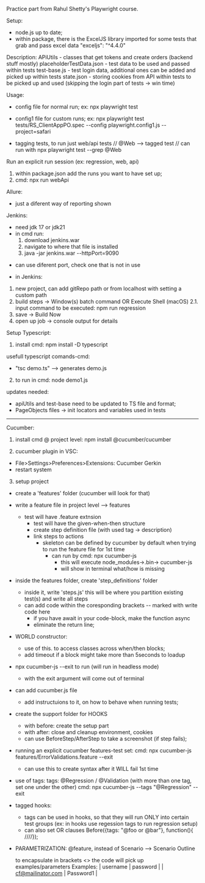Practice part from Rahul Shetty's Playwright course.

Setup:
- node.js up to date;
- within package, there is the ExcelJS library imported for some tests that grab and pass excel data
  "exceljs": "^4.4.0"

Description:
APiUtils - classes that get tokens and create orders (backend stuff mostly)
placeholderTestData.json  - test data to be used and passed within tests
test-base.js - test login data, additional ones can be added and picked up within tests
state.json - storing cookies from API within tests to be picked up and used (skipping the login part of tests -> win time)


Usage:
- config file for normal run;
    ex: npx playwright test

- config1 file for custom runs;
  ex: npx playwright test tests/RS_ClientAppPO.spec --config playwright.config1.js --project=safari   

- tagging tests, to run just web/api tests
  // @Web --> tagged test 
// can run with npx playwright test --grep @Web

Run an explicit run session (ex: regression, web, api)
1. within package.json add the runs you want to have set up;
2. cmd: npx run webApi

Allure:
- just a diferent way of reporting shown

Jenkins:
- need jdk 17 or jdk21
- in cmd run:
    1. download jenkins.war
    2. navigate to where that file is installed
    3. java -jar jenkins.war --httpPort=9090
* can use diferent port, check one that is not in use
 
 - in Jenkins:
  1. new project, can add gitRepo path or from localhost with setting a custom path 
  2. build steps -> Window(s) batch command OR Execute Shell (macOS) 
    2.1. input command to be executed: npm run regression
  3. save -> Build Now
  4. open up job -> console output for details

Setup Typescript:
1. install cmd: npm install -D typescript

usefull typescript comands-cmd:
- "tsc demo.ts" --> generates demo.js

2. to run in cmd:
  node demo1.js

updates needed:
- apiUtils and test-base need to be updated to TS file and format;
- PageObjects files -> init locators and variables used in tests

----
Cucumber:
1. install cmd @ project level:
npm install @cucumber/cucumber

2. cucumber plugin in VSC:
- File>Settings>Preferences>Extensions: Cucumber Gerkin 
- restart system

3. setup project
- create a 'features' folder (cucumber will look for that)
- write a feature file in project level --> features
  - test will have .feature extnsion
    - test will have the given-when-then structure
    - create step definition file (with used tag -> description)
    - link steps to actions
      - skeleton can be defined by cucumber by default when trying to run the feature file for 1st time
        - can run by cmd: npx cucumber-js
          - this will execute node_modules->.bin-> cucumber-js 
          - will show in terminal what/how is missing
- inside the features folder, create 'step_definitions' folder
  - inside it, write 'steps.js' this will be where you partition existing test(s) and write all steps
  - can add code within the coresponding brackets -- marked with write code here 
    - if you have await in your code-block, make the function async
    - eliminate the return line;
- WORLD constructor:
  - use of this. to access classes across when/then blocks;
  - add timeout if a block might take more than 5seconds to loadup

- npx cucumber-js --exit to run (will run in headless mode) 
  - with the exit argument will come out of terminal

- can add cucumber.js file
  - add instructuions to it, on how to behave when running tests;

- create the support folder for HOOKS
  - with before: create the setup part
  - with after: close and cleanup environment, cookies
  - can use BeforeStep/AfterStep to take a screenshot (if step fails);


- running an explicit cucumber features-test set:
  cmd: npx cucumber-js features/ErrorValidations.feature --exit
    - can use this to create syntax after it WILL fail 1st time

- use of tags:
   tags: @Regression / @Validation  (with more than one tag, set one under the other)
   cmd: npx cucumber-js --tags "@Regression" --exit

- tagged hooks:
  - tags can be used in hooks, so that they will run ONLY into certain test groups (ex: in hooks use regession tags to run regression setup)
  - can also set OR clauses
  Before({tags: "@foo or @bar"}, function(){ ////});


- PARAMETRIZATION:
  @feature, instead of Scenario --> Scenario Outline
   <!-- Given a login to Ecommerce2 application with "<username>" and "<password>" -->
   to encapsulate in brackets <> the code will pick up examples/parameters
     Examples:
        | username          | password      |
        | cf@mailinator.com | Password1     |
       
